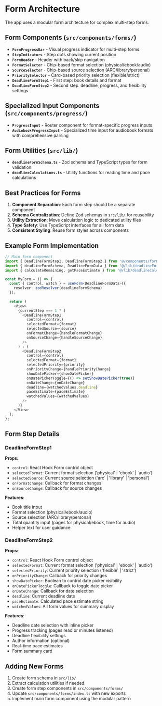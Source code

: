 # Form Architecture

The app uses a modular form architecture for complex multi-step forms.

## Form Components (`src/components/forms/`)

- **`FormProgressBar`** - Visual progress indicator for multi-step forms
- **`StepIndicators`** - Step dots showing current position
- **`FormHeader`** - Header with back/skip navigation
- **`FormatSelector`** - Chip-based format selection (physical/ebook/audio)
- **`SourceSelector`** - Chip-based source selection (ARC/library/personal)
- **`PrioritySelector`** - Card-based priority selection (flexible/strict)
- **`DeadlineFormStep1`** - First step: book details and format
- **`DeadlineFormStep2`** - Second step: deadline, progress, and flexibility settings

## Specialized Input Components (`src/components/progress/`)

- **`ProgressInput`** - Router component for format-specific progress inputs
- **`AudiobookProgressInput`** - Specialized time input for audiobook formats with comprehensive parsing

## Form Utilities (`src/lib/`)

- **`deadlineFormSchema.ts`** - Zod schema and TypeScript types for form validation
- **`deadlineCalculations.ts`** - Utility functions for reading time and pace calculations

## Best Practices for Forms

1. **Component Separation**: Each form step should be a separate component
2. **Schema Centralization**: Define Zod schemas in `src/lib/` for reusability
3. **Utility Extraction**: Move calculation logic to dedicated utility files
4. **Type Safety**: Use TypeScript interfaces for all form data
5. **Consistent Styling**: Reuse form styles across components

## Example Form Implementation

```typescript
// Main form component
import { DeadlineFormStep1, DeadlineFormStep2 } from '@/components/forms';
import { deadlineFormSchema, DeadlineFormData } from '@/lib/deadlineFormSchema';
import { calculateRemaining, getPaceEstimate } from '@/lib/deadlineCalculations';

const MyForm = () => {
  const { control, watch } = useForm<DeadlineFormData>({
    resolver: zodResolver(deadlineFormSchema)
  });
  
  return (
    <View>
      {currentStep === 1 ? (
        <DeadlineFormStep1 
          control={control}
          selectedFormat={format}
          selectedSource={source}
          onFormatChange={handleFormatChange}
          onSourceChange={handleSourceChange}
        />
      ) : (
        <DeadlineFormStep2 
          control={control}
          selectedFormat={format}
          selectedPriority={priority}
          onPriorityChange={handlePriorityChange}
          showDatePicker={showDatePicker}
          onDatePickerToggle={() => setShowDatePicker(true)}
          onDateChange={onDateChange}
          deadline={watchedValues.deadline}
          paceEstimate={paceEstimate}
          watchedValues={watchedValues}
        />
      )}
    </View>
  );
};
```

## Form Step Details

### DeadlineFormStep1
**Props:**
- `control`: React Hook Form control object
- `selectedFormat`: Current format selection ('physical' | 'ebook' | 'audio')
- `selectedSource`: Current source selection ('arc' | 'library' | 'personal')
- `onFormatChange`: Callback for format changes
- `onSourceChange`: Callback for source changes

**Features:**
- Book title input
- Format selection (physical/ebook/audio)
- Source selection (ARC/library/personal)
- Total quantity input (pages for physical/ebook, time for audio)
- Helper text for user guidance

### DeadlineFormStep2
**Props:**
- `control`: React Hook Form control object
- `selectedFormat`: Current format selection ('physical' | 'ebook' | 'audio')
- `selectedPriority`: Current priority selection ('flexible' | 'strict')
- `onPriorityChange`: Callback for priority changes
- `showDatePicker`: Boolean to control date picker visibility
- `onDatePickerToggle`: Callback to toggle date picker
- `onDateChange`: Callback for date selection
- `deadline`: Current deadline date
- `paceEstimate`: Calculated pace estimate string
- `watchedValues`: All form values for summary display

**Features:**
- Deadline date selection with inline picker
- Progress tracking (pages read or minutes listened)
- Deadline flexibility settings
- Author information (optional)
- Real-time pace estimates
- Form summary card

## Adding New Forms

1. Create form schema in `src/lib/`
2. Extract calculation utilities if needed
3. Create form step components in `src/components/forms/`
4. Update `src/components/forms/index.ts` with new exports
5. Implement main form component using the modular pattern 